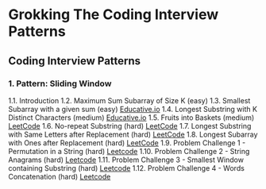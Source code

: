 # Grokking The Coding Interview Patterns
## Coding Interview Patterns
### 1. Pattern: Sliding Window
1.1. Introduction
1.2. Maximum Sum Subarray of Size K (easy)
1.3. Smallest Subarray with a given sum (easy) [Educative.io](https://www.educative.io/courses/grokking-the-coding-interview/7XMlMEQPnnQ)
1.4. Longest Substring with K Distinct Characters (medium) [Educative.io](https://www.educative.io/courses/grokking-the-coding-interview/YQQwQMWLx80)
1.5. Fruits into Baskets (medium) [LeetCode](https://leetcode.com/problems/fruit-into-baskets/)
1.6. No-repeat Substring (hard) [LeetCode](https://leetcode.com/problems/longest-substring-without-repeating-characters/)
1.7. Longest Substring with Same Letters after Replacement (hard) [LeetCode](https://leetcode.com/problems/longest-repeating-character-replacement/)
1.8. Longest Subarray with Ones after Replacement (hard) [LeetCode](https://leetcode.com/problems/max-consecutive-ones-iii/)
1.9. Problem Challenge 1 - Permutation in a String (hard) [Leetcode](https://leetcode.com/problems/permutation-in-string/)
1.10. Problem Challenge 2 - String Anagrams (hard) [Leetcode](https://leetcode.com/problems/find-all-anagrams-in-a-string/)
1.11. Problem Challenge 3 - Smallest Window containing Substring (hard) [Leetcode](https://leetcode.com/problems/minimum-window-substring/)
1.12. Problem Challenge 4 - Words Concatenation (hard) [Leetcode](https://leetcode.com/problems/substring-with-concatenation-of-all-words/)

